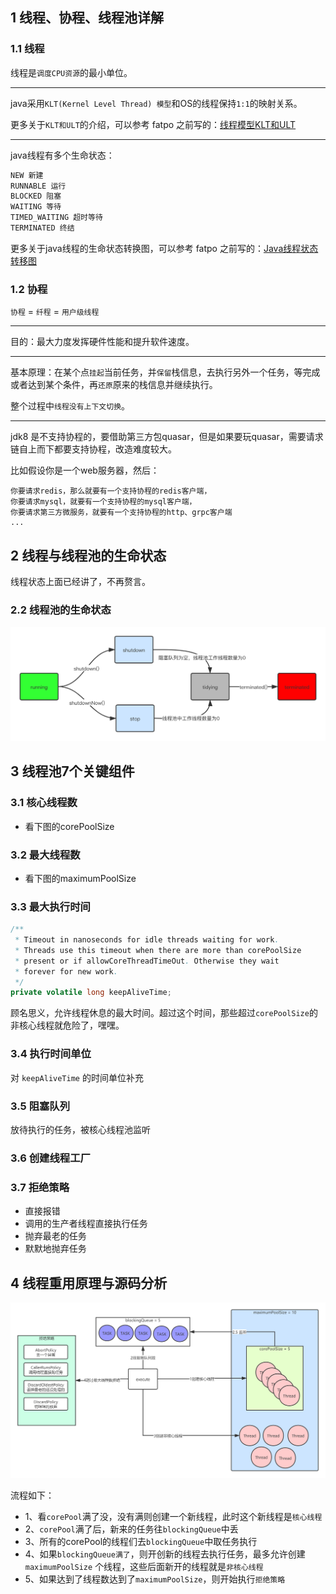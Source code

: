 ## 1 线程、协程、线程池详解

### 1.1 线程
线程是`调度CPU资源`的最小单位。

---

java采用`KLT(Kernel Level Thread) 模型`和OS的线程保持`1:1`的映射关系。

更多关于`KLT和ULT`的介绍，可以参考 fatpo 之前写的：[线程模型KLT和ULT](https://fatpo.github.io/#/并发编程/线程/线程模型KLT和ULT)

---

java线程有多个生命状态：
```dtd
NEW 新建
RUNNABLE 运行
BLOCKED 阻塞 
WAITING 等待
TIMED_WAITING 超时等待
TERMINATED 终结
```
更多关于java线程的生命状态转换图，可以参考 fatpo 之前写的：[Java线程状态转移图](https://fatpo.github.io/#/并发编程/线程/Java线程状态转移图)


### 1.2 协程
`协程` = `纤程` = `用户级线程`

---

目的：最大力度发挥硬件性能和提升软件速度。

---

基本原理：在某个点`挂起`当前任务，并`保留`栈信息，去执行另外一个任务，等完成或者达到某个条件，再`还原`原来的栈信息并继续执行。

整个过程中`线程没有上下文切换`。

--- 

jdk8 是不支持协程的，要借助第三方包quasar，但是如果要玩quasar，需要请求链自上而下都要支持协程，改造难度较大。

比如假设你是一个web服务器，然后：
```text
你要请求redis，那么就要有一个支持协程的redis客户端，
你要请求mysql，就要有一个支持协程的mysql客户端，
你要请求第三方微服务，就要有一个支持协程的http、grpc客户端
...
```

## 2 线程与线程池的生命状态

线程状态上面已经讲了，不再赘言。

### 2.2 线程池的生命状态
![](imgs/2021-04-08-线程池状态转移图.png)


## 3 线程池7个关键组件

### 3.1 核心线程数
- 看下图的corePoolSize

### 3.2 最大线程数
- 看下图的maximumPoolSize

### 3.3 最大执行时间
```java
/**
 * Timeout in nanoseconds for idle threads waiting for work.
 * Threads use this timeout when there are more than corePoolSize
 * present or if allowCoreThreadTimeOut. Otherwise they wait
 * forever for new work.
 */
private volatile long keepAliveTime;
```
顾名思义，允许线程休息的最大时间。超过这个时间，那些超过`corePoolSize`的非核心线程就危险了，嘿嘿。
     
### 3.4 执行时间单位
对 `keepAliveTime` 的时间单位补充

### 3.5 阻塞队列
放待执行的任务，被核心线程池监听

### 3.6 创建线程工厂
### 3.7 拒绝策略
- 直接报错
- 调用的生产者线程直接执行任务
- 抛弃最老的任务
- 默默地抛弃任务

## 4 线程重用原理与源码分析
![线程池原理转移图.png](./imgs/ThreadPoolExecutor线程池原理-1617808104845.png)


流程如下：
- 1、看`corePool`满了没，没有满则创建一个新线程，此时这个新线程是`核心线程`
- 2、`corePool`满了后，新来的任务往`blockingQueue`中丢
- 3、所有的corePool的线程们去`blockingQueue`中取任务执行
- 4、如果`blockingQueue满了`，则开创新的线程去执行任务，最多允许创建 `maximumPoolSize` 个线程，这些后面新开的线程就是`非核心线程`
- 5、如果达到了线程数达到了`maximumPoolSize`，则开始执行`拒绝策略`